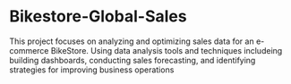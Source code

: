 # Bikestore-Global-Sales
This project focuses on analyzing and optimizing sales data for an e-commerce BikeStore. Using data analysis tools and techniques includeing building dashboards, conducting sales forecasting, and identifying strategies for improving business operations
